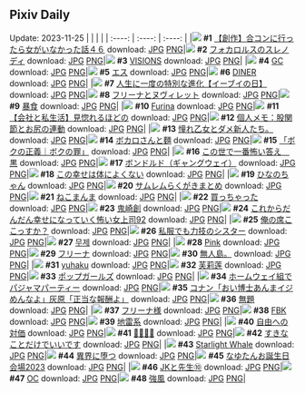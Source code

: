 ## Pixiv Daily
Update: 2023-11-25
|      |      |      |
| :----: | :----: | :----: |
|![](https://pixiv.microyu.workers.dev/c/240x480/img-master/img/2023/11/24/00/00/20/113655030_p0_master1200.jpg) **#1** [【創作】合コンに行ったら女がいなかった話４６](https://www.pixiv.net/artworks/113655030) download: [JPG](https://pixiv.microyu.workers.dev/img-original/img/2023/11/24/00/00/20/113655030_p0.jpg) [PNG](https://pixiv.microyu.workers.dev/img-original/img/2023/11/24/00/00/20/113655030_p0.png)|![](https://pixiv.microyu.workers.dev/c/240x480/img-master/img/2023/11/23/00/00/17/113626601_p0_master1200.jpg) **#2** [フォカロルスのスレノディ](https://www.pixiv.net/artworks/113626601) download: [JPG](https://pixiv.microyu.workers.dev/img-original/img/2023/11/23/00/00/17/113626601_p0.jpg) [PNG](https://pixiv.microyu.workers.dev/img-original/img/2023/11/23/00/00/17/113626601_p0.png)|![](https://pixiv.microyu.workers.dev/c/240x480/img-master/img/2023/11/24/02/40/36/113658969_p0_master1200.jpg) **#3** [VISIONS](https://www.pixiv.net/artworks/113658969) download: [JPG](https://pixiv.microyu.workers.dev/img-original/img/2023/11/24/02/40/36/113658969_p0.jpg) [PNG](https://pixiv.microyu.workers.dev/img-original/img/2023/11/24/02/40/36/113658969_p0.png)|
|![](https://pixiv.microyu.workers.dev/c/240x480/img-master/img/2023/11/23/00/01/14/113626791_p0_master1200.jpg) **#4** [GC](https://www.pixiv.net/artworks/113626791) download: [JPG](https://pixiv.microyu.workers.dev/img-original/img/2023/11/23/00/01/14/113626791_p0.jpg) [PNG](https://pixiv.microyu.workers.dev/img-original/img/2023/11/23/00/01/14/113626791_p0.png)|![](https://pixiv.microyu.workers.dev/c/240x480/img-master/img/2023/11/23/00/00/14/113626585_p0_master1200.jpg) **#5** [エス](https://www.pixiv.net/artworks/113626585) download: [JPG](https://pixiv.microyu.workers.dev/img-original/img/2023/11/23/00/00/14/113626585_p0.jpg) [PNG](https://pixiv.microyu.workers.dev/img-original/img/2023/11/23/00/00/14/113626585_p0.png)|![](https://pixiv.microyu.workers.dev/c/240x480/img-master/img/2023/11/24/00/00/02/113654956_p0_master1200.jpg) **#6** [DINER](https://www.pixiv.net/artworks/113654956) download: [JPG](https://pixiv.microyu.workers.dev/img-original/img/2023/11/24/00/00/02/113654956_p0.jpg) [PNG](https://pixiv.microyu.workers.dev/img-original/img/2023/11/24/00/00/02/113654956_p0.png)|
|![](https://pixiv.microyu.workers.dev/c/240x480/img-master/img/2023/11/24/12/23/06/113665281_p0_master1200.jpg) **#7** [人生に一度の特別な進化【イーブイの日】](https://www.pixiv.net/artworks/113665281) download: [JPG](https://pixiv.microyu.workers.dev/img-original/img/2023/11/24/12/23/06/113665281_p0.jpg) [PNG](https://pixiv.microyu.workers.dev/img-original/img/2023/11/24/12/23/06/113665281_p0.png)|![](https://pixiv.microyu.workers.dev/c/240x480/img-master/img/2023/11/23/15/43/55/113641658_p0_master1200.jpg) **#8** [フリーナとヌヴィレット](https://www.pixiv.net/artworks/113641658) download: [JPG](https://pixiv.microyu.workers.dev/img-original/img/2023/11/23/15/43/55/113641658_p0.jpg) [PNG](https://pixiv.microyu.workers.dev/img-original/img/2023/11/23/15/43/55/113641658_p0.png)|![](https://pixiv.microyu.workers.dev/c/240x480/img-master/img/2023/11/23/00/00/20/113626611_p0_master1200.jpg) **#9** [暴食](https://www.pixiv.net/artworks/113626611) download: [JPG](https://pixiv.microyu.workers.dev/img-original/img/2023/11/23/00/00/20/113626611_p0.jpg) [PNG](https://pixiv.microyu.workers.dev/img-original/img/2023/11/23/00/00/20/113626611_p0.png)|
|![](https://pixiv.microyu.workers.dev/c/240x480/img-master/img/2023/11/23/00/00/34/113626676_p0_master1200.jpg) **#10** [Furina](https://www.pixiv.net/artworks/113626676) download: [JPG](https://pixiv.microyu.workers.dev/img-original/img/2023/11/23/00/00/34/113626676_p0.jpg) [PNG](https://pixiv.microyu.workers.dev/img-original/img/2023/11/23/00/00/34/113626676_p0.png)|![](https://pixiv.microyu.workers.dev/c/240x480/img-master/img/2023/11/24/12/00/09/113665230_p0_master1200.jpg) **#11** [【会社と私生活】見惚れるほどの](https://www.pixiv.net/artworks/113665230) download: [JPG](https://pixiv.microyu.workers.dev/img-original/img/2023/11/24/12/00/09/113665230_p0.jpg) [PNG](https://pixiv.microyu.workers.dev/img-original/img/2023/11/24/12/00/09/113665230_p0.png)|![](https://pixiv.microyu.workers.dev/c/240x480/img-master/img/2023/11/23/07/00/06/113633377_p0_master1200.jpg) **#12** [個人メモ：股関節とお尻の連動](https://www.pixiv.net/artworks/113633377) download: [JPG](https://pixiv.microyu.workers.dev/img-original/img/2023/11/23/07/00/06/113633377_p0.jpg) [PNG](https://pixiv.microyu.workers.dev/img-original/img/2023/11/23/07/00/06/113633377_p0.png)|
|![](https://pixiv.microyu.workers.dev/c/240x480/img-master/img/2023/11/24/15/53/09/113668318_p0_master1200.jpg) **#13** [憧れ乙女とダメ新人たち。](https://www.pixiv.net/artworks/113668318) download: [JPG](https://pixiv.microyu.workers.dev/img-original/img/2023/11/24/15/53/09/113668318_p0.jpg) [PNG](https://pixiv.microyu.workers.dev/img-original/img/2023/11/24/15/53/09/113668318_p0.png)|![](https://pixiv.microyu.workers.dev/c/240x480/img-master/img/2023/11/23/11/53/43/113637506_p0_master1200.jpg) **#14** [ボカロさんと麵](https://www.pixiv.net/artworks/113637506) download: [JPG](https://pixiv.microyu.workers.dev/img-original/img/2023/11/23/11/53/43/113637506_p0.jpg) [PNG](https://pixiv.microyu.workers.dev/img-original/img/2023/11/23/11/53/43/113637506_p0.png)|![](https://pixiv.microyu.workers.dev/c/240x480/img-master/img/2023/11/24/02/11/37/113658539_p0_master1200.jpg) **#15** [「ボクの正義｜ボクの罪」](https://www.pixiv.net/artworks/113658539) download: [JPG](https://pixiv.microyu.workers.dev/img-original/img/2023/11/24/02/11/37/113658539_p0.jpg) [PNG](https://pixiv.microyu.workers.dev/img-original/img/2023/11/24/02/11/37/113658539_p0.png)|
|![](https://pixiv.microyu.workers.dev/c/240x480/img-master/img/2023/11/24/13/22/50/113666442_p0_master1200.jpg) **#16** [この世で一番怖い答え　黒](https://www.pixiv.net/artworks/113666442) download: [JPG](https://pixiv.microyu.workers.dev/img-original/img/2023/11/24/13/22/50/113666442_p0.jpg) [PNG](https://pixiv.microyu.workers.dev/img-original/img/2023/11/24/13/22/50/113666442_p0.png)|![](https://pixiv.microyu.workers.dev/c/240x480/img-master/img/2023/11/24/00/00/49/113655137_p0_master1200.jpg) **#17** [ボンドルド（ギャングウェイ）](https://www.pixiv.net/artworks/113655137) download: [JPG](https://pixiv.microyu.workers.dev/img-original/img/2023/11/24/00/00/49/113655137_p0.jpg) [PNG](https://pixiv.microyu.workers.dev/img-original/img/2023/11/24/00/00/49/113655137_p0.png)|![](https://pixiv.microyu.workers.dev/c/240x480/img-master/img/2023/11/24/07/30/00/113661925_p0_master1200.jpg) **#18** [この幸せは体によくない](https://www.pixiv.net/artworks/113661925) download: [JPG](https://pixiv.microyu.workers.dev/img-original/img/2023/11/24/07/30/00/113661925_p0.jpg) [PNG](https://pixiv.microyu.workers.dev/img-original/img/2023/11/24/07/30/00/113661925_p0.png)|
|![](https://pixiv.microyu.workers.dev/c/240x480/img-master/img/2023/11/24/00/00/40/113655103_p0_master1200.jpg) **#19** [ひなのちゃん](https://www.pixiv.net/artworks/113655103) download: [JPG](https://pixiv.microyu.workers.dev/img-original/img/2023/11/24/00/00/40/113655103_p0.jpg) [PNG](https://pixiv.microyu.workers.dev/img-original/img/2023/11/24/00/00/40/113655103_p0.png)|![](https://pixiv.microyu.workers.dev/c/240x480/img-master/img/2023/11/23/00/12/41/113627291_p0_master1200.jpg) **#20** [サムレムらくがきまとめ](https://www.pixiv.net/artworks/113627291) download: [JPG](https://pixiv.microyu.workers.dev/img-original/img/2023/11/23/00/12/41/113627291_p0.jpg) [PNG](https://pixiv.microyu.workers.dev/img-original/img/2023/11/23/00/12/41/113627291_p0.png)|![](https://pixiv.microyu.workers.dev/c/240x480/img-master/img/2023/11/24/20/30/04/113674543_p0_master1200.jpg) **#21** [ねこまんま](https://www.pixiv.net/artworks/113674543) download: [JPG](https://pixiv.microyu.workers.dev/img-original/img/2023/11/24/20/30/04/113674543_p0.jpg) [PNG](https://pixiv.microyu.workers.dev/img-original/img/2023/11/24/20/30/04/113674543_p0.png)|
|![](https://pixiv.microyu.workers.dev/c/240x480/img-master/img/2023/11/23/00/00/32/113626668_p0_master1200.jpg) **#22** [買っちゃった](https://www.pixiv.net/artworks/113626668) download: [JPG](https://pixiv.microyu.workers.dev/img-original/img/2023/11/23/00/00/32/113626668_p0.jpg) [PNG](https://pixiv.microyu.workers.dev/img-original/img/2023/11/23/00/00/32/113626668_p0.png)|![](https://pixiv.microyu.workers.dev/c/240x480/img-master/img/2023/11/23/00/31/17/113627896_p0_master1200.jpg) **#23** [鬼崎創](https://www.pixiv.net/artworks/113627896) download: [JPG](https://pixiv.microyu.workers.dev/img-original/img/2023/11/23/00/31/17/113627896_p0.jpg) [PNG](https://pixiv.microyu.workers.dev/img-original/img/2023/11/23/00/31/17/113627896_p0.png)|![](https://pixiv.microyu.workers.dev/c/240x480/img-master/img/2023/11/23/17/05/07/113643265_p0_master1200.jpg) **#24** [これからだんだん幸せになっていく怖い女上司92](https://www.pixiv.net/artworks/113643265) download: [JPG](https://pixiv.microyu.workers.dev/img-original/img/2023/11/23/17/05/07/113643265_p0.jpg) [PNG](https://pixiv.microyu.workers.dev/img-original/img/2023/11/23/17/05/07/113643265_p0.png)|
|![](https://pixiv.microyu.workers.dev/c/240x480/img-master/img/2023/11/23/22/42/42/113652563_p0_master1200.jpg) **#25** [俺の席ここっすか？](https://www.pixiv.net/artworks/113652563) download: [JPG](https://pixiv.microyu.workers.dev/img-original/img/2023/11/23/22/42/42/113652563_p0.jpg) [PNG](https://pixiv.microyu.workers.dev/img-original/img/2023/11/23/22/42/42/113652563_p0.png)|![](https://pixiv.microyu.workers.dev/c/240x480/img-master/img/2023/11/24/18/33/04/113671585_p0_master1200.jpg) **#26** [私服でも力技のシスター](https://www.pixiv.net/artworks/113671585) download: [JPG](https://pixiv.microyu.workers.dev/img-original/img/2023/11/24/18/33/04/113671585_p0.jpg) [PNG](https://pixiv.microyu.workers.dev/img-original/img/2023/11/24/18/33/04/113671585_p0.png)|![](https://pixiv.microyu.workers.dev/c/240x480/img-master/img/2023/11/23/20/48/35/113648999_p0_master1200.jpg) **#27** [무제](https://www.pixiv.net/artworks/113648999) download: [JPG](https://pixiv.microyu.workers.dev/img-original/img/2023/11/23/20/48/35/113648999_p0.jpg) [PNG](https://pixiv.microyu.workers.dev/img-original/img/2023/11/23/20/48/35/113648999_p0.png)|
|![](https://pixiv.microyu.workers.dev/c/240x480/img-master/img/2023/11/24/01/29/33/113657231_p0_master1200.jpg) **#28** [Pink](https://www.pixiv.net/artworks/113657231) download: [JPG](https://pixiv.microyu.workers.dev/img-original/img/2023/11/24/01/29/33/113657231_p0.jpg) [PNG](https://pixiv.microyu.workers.dev/img-original/img/2023/11/24/01/29/33/113657231_p0.png)|![](https://pixiv.microyu.workers.dev/c/240x480/img-master/img/2023/11/23/00/17/38/113627465_p0_master1200.jpg) **#29** [フリーナ](https://www.pixiv.net/artworks/113627465) download: [JPG](https://pixiv.microyu.workers.dev/img-original/img/2023/11/23/00/17/38/113627465_p0.jpg) [PNG](https://pixiv.microyu.workers.dev/img-original/img/2023/11/23/00/17/38/113627465_p0.png)|![](https://pixiv.microyu.workers.dev/c/240x480/img-master/img/2023/11/23/13/01/42/113638340_p0_master1200.jpg) **#30** [無人島。](https://www.pixiv.net/artworks/113638340) download: [JPG](https://pixiv.microyu.workers.dev/img-original/img/2023/11/23/13/01/42/113638340_p0.jpg) [PNG](https://pixiv.microyu.workers.dev/img-original/img/2023/11/23/13/01/42/113638340_p0.png)|
|![](https://pixiv.microyu.workers.dev/c/240x480/img-master/img/2023/11/24/00/01/04/113655174_p0_master1200.jpg) **#31** [yuhaku](https://www.pixiv.net/artworks/113655174) download: [JPG](https://pixiv.microyu.workers.dev/img-original/img/2023/11/24/00/01/04/113655174_p0.jpg) [PNG](https://pixiv.microyu.workers.dev/img-original/img/2023/11/24/00/01/04/113655174_p0.png)|![](https://pixiv.microyu.workers.dev/c/240x480/img-master/img/2023/11/23/00/46/08/113628335_p0_master1200.jpg) **#32** [芙莉莲](https://www.pixiv.net/artworks/113628335) download: [JPG](https://pixiv.microyu.workers.dev/img-original/img/2023/11/23/00/46/08/113628335_p0.jpg) [PNG](https://pixiv.microyu.workers.dev/img-original/img/2023/11/23/00/46/08/113628335_p0.png)|![](https://pixiv.microyu.workers.dev/c/240x480/img-master/img/2023/11/24/00/01/16/113655200_p0_master1200.jpg) **#33** [ポップガールズ](https://www.pixiv.net/artworks/113655200) download: [JPG](https://pixiv.microyu.workers.dev/img-original/img/2023/11/24/00/01/16/113655200_p0.jpg) [PNG](https://pixiv.microyu.workers.dev/img-original/img/2023/11/24/00/01/16/113655200_p0.png)|
|![](https://pixiv.microyu.workers.dev/c/240x480/img-master/img/2023/11/24/17/56/12/113670747_p0_master1200.jpg) **#34** [ホームウェイ組でパジャマパーティー](https://www.pixiv.net/artworks/113670747) download: [JPG](https://pixiv.microyu.workers.dev/img-original/img/2023/11/24/17/56/12/113670747_p0.jpg) [PNG](https://pixiv.microyu.workers.dev/img-original/img/2023/11/24/17/56/12/113670747_p0.png)|![](https://pixiv.microyu.workers.dev/c/240x480/img-master/img/2023/11/23/16/23/17/113642372_p0_master1200.jpg) **#35** [コナン「おい博士あんまイジめんなよ」灰原「正当な報酬よ」](https://www.pixiv.net/artworks/113642372) download: [JPG](https://pixiv.microyu.workers.dev/img-original/img/2023/11/23/16/23/17/113642372_p0.jpg) [PNG](https://pixiv.microyu.workers.dev/img-original/img/2023/11/23/16/23/17/113642372_p0.png)|![](https://pixiv.microyu.workers.dev/c/240x480/img-master/img/2023/11/23/00/12/09/113627274_p0_master1200.jpg) **#36** [無題](https://www.pixiv.net/artworks/113627274) download: [JPG](https://pixiv.microyu.workers.dev/img-original/img/2023/11/23/00/12/09/113627274_p0.jpg) [PNG](https://pixiv.microyu.workers.dev/img-original/img/2023/11/23/00/12/09/113627274_p0.png)|
|![](https://pixiv.microyu.workers.dev/c/240x480/img-master/img/2023/11/23/19/15/20/113646456_p0_master1200.jpg) **#37** [フリーナ様](https://www.pixiv.net/artworks/113646456) download: [JPG](https://pixiv.microyu.workers.dev/img-original/img/2023/11/23/19/15/20/113646456_p0.jpg) [PNG](https://pixiv.microyu.workers.dev/img-original/img/2023/11/23/19/15/20/113646456_p0.png)|![](https://pixiv.microyu.workers.dev/c/240x480/img-master/img/2023/11/23/17/03/21/113643220_p0_master1200.jpg) **#38** [FBK](https://www.pixiv.net/artworks/113643220) download: [JPG](https://pixiv.microyu.workers.dev/img-original/img/2023/11/23/17/03/21/113643220_p0.jpg) [PNG](https://pixiv.microyu.workers.dev/img-original/img/2023/11/23/17/03/21/113643220_p0.png)|![](https://pixiv.microyu.workers.dev/c/240x480/img-master/img/2023/11/24/00/29/20/113655074_p0_master1200.jpg) **#39** [地雷系](https://www.pixiv.net/artworks/113655074) download: [JPG](https://pixiv.microyu.workers.dev/img-original/img/2023/11/24/00/29/20/113655074_p0.jpg) [PNG](https://pixiv.microyu.workers.dev/img-original/img/2023/11/24/00/29/20/113655074_p0.png)|
|![](https://pixiv.microyu.workers.dev/c/240x480/img-master/img/2023/11/24/00/25/02/113656131_p0_master1200.jpg) **#40** [自由への対価](https://www.pixiv.net/artworks/113656131) download: [JPG](https://pixiv.microyu.workers.dev/img-original/img/2023/11/24/00/25/02/113656131_p0.jpg) [PNG](https://pixiv.microyu.workers.dev/img-original/img/2023/11/24/00/25/02/113656131_p0.png)|![](https://pixiv.microyu.workers.dev/c/240x480/img-master/img/2023/11/23/00/07/57/113627137_p0_master1200.jpg) **#41** [🤍🔳🔲🖤](https://www.pixiv.net/artworks/113627137) download: [JPG](https://pixiv.microyu.workers.dev/img-original/img/2023/11/23/00/07/57/113627137_p0.jpg) [PNG](https://pixiv.microyu.workers.dev/img-original/img/2023/11/23/00/07/57/113627137_p0.png)|![](https://pixiv.microyu.workers.dev/c/240x480/img-master/img/2023/11/23/05/40/47/113632550_p0_master1200.jpg) **#42** [すきなことだけでいいです](https://www.pixiv.net/artworks/113632550) download: [JPG](https://pixiv.microyu.workers.dev/img-original/img/2023/11/23/05/40/47/113632550_p0.jpg) [PNG](https://pixiv.microyu.workers.dev/img-original/img/2023/11/23/05/40/47/113632550_p0.png)|
|![](https://pixiv.microyu.workers.dev/c/240x480/img-master/img/2023/11/23/00/04/52/113627014_p0_master1200.jpg) **#43** [Starlight Whale](https://www.pixiv.net/artworks/113627014) download: [JPG](https://pixiv.microyu.workers.dev/img-original/img/2023/11/23/00/04/52/113627014_p0.jpg) [PNG](https://pixiv.microyu.workers.dev/img-original/img/2023/11/23/00/04/52/113627014_p0.png)|![](https://pixiv.microyu.workers.dev/c/240x480/img-master/img/2023/11/24/00/00/27/113655052_p0_master1200.jpg) **#44** [異界に堕つ](https://www.pixiv.net/artworks/113655052) download: [JPG](https://pixiv.microyu.workers.dev/img-original/img/2023/11/24/00/00/27/113655052_p0.jpg) [PNG](https://pixiv.microyu.workers.dev/img-original/img/2023/11/24/00/00/27/113655052_p0.png)|![](https://pixiv.microyu.workers.dev/c/240x480/img-master/img/2023/11/23/00/13/41/113627322_p0_master1200.jpg) **#45** [なゆたんお誕生日会場2023](https://www.pixiv.net/artworks/113627322) download: [JPG](https://pixiv.microyu.workers.dev/img-original/img/2023/11/23/00/13/41/113627322_p0.jpg) [PNG](https://pixiv.microyu.workers.dev/img-original/img/2023/11/23/00/13/41/113627322_p0.png)|
|![](https://pixiv.microyu.workers.dev/c/240x480/img-master/img/2023/11/23/16/55/51/113643016_p0_master1200.jpg) **#46** [JKと先生⑩](https://www.pixiv.net/artworks/113643016) download: [JPG](https://pixiv.microyu.workers.dev/img-original/img/2023/11/23/16/55/51/113643016_p0.jpg) [PNG](https://pixiv.microyu.workers.dev/img-original/img/2023/11/23/16/55/51/113643016_p0.png)|![](https://pixiv.microyu.workers.dev/c/240x480/img-master/img/2023/11/23/02/43/40/113630675_p0_master1200.jpg) **#47** [OC](https://www.pixiv.net/artworks/113630675) download: [JPG](https://pixiv.microyu.workers.dev/img-original/img/2023/11/23/02/43/40/113630675_p0.jpg) [PNG](https://pixiv.microyu.workers.dev/img-original/img/2023/11/23/02/43/40/113630675_p0.png)|![](https://pixiv.microyu.workers.dev/c/240x480/img-master/img/2023/11/23/00/18/52/113627506_p0_master1200.jpg) **#48** [強風](https://www.pixiv.net/artworks/113627506) download: [JPG](https://pixiv.microyu.workers.dev/img-original/img/2023/11/23/00/18/52/113627506_p0.jpg) [PNG](https://pixiv.microyu.workers.dev/img-original/img/2023/11/23/00/18/52/113627506_p0.png)|
